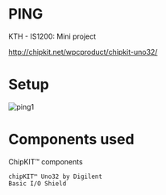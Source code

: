 # PING
KTH - IS1200: Mini project



http://chipkit.net/wpcproduct/chipkit-uno32/

# Setup

![ping1](https://user-images.githubusercontent.com/62188976/77232707-040ca400-6ba3-11ea-9172-3131d918335f.jpg)

# Components used
ChipKIT™ components

    chipKIT™ Uno32 by Digilent
    Basic I/O Shield
    
    
    


